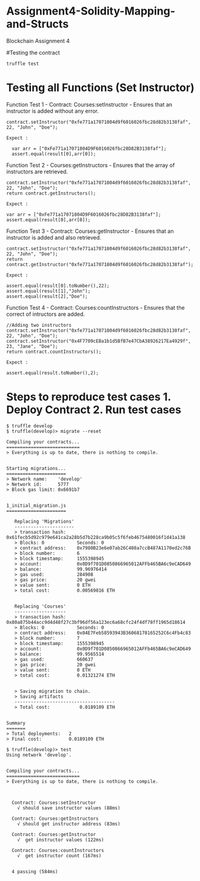 # Assignment4-Solidity-Mapping-and-Structs
Blockchain Assignment 4

#Testing the contract
```
truffle test
```


# Testing all Functions (Set Instructor)

Function Test 1 -   Contract: Courses:setInstructor -  Ensures that an instructor is added without any error.
```
contract.setInstructor("0xfe771a17071804d9f6016026fbc28d82b3138faf", 22, "John", "Doe"); 

Expect :

  var arr = ["0xFe771a17071804D9F6016026fbc28D82B3138faf"];
  assert.equal(result[0],arr[0]);

```

Function Test 2 -   Courses:getInstructors -  Ensures that the array of instructors are retrieved.
```
contract.setInstructor("0xfe771a17071804d9f6016026fbc28d82b3138faf", 22, "John", "Doe"); 
return contract.getInstructors(); 

Expect :

var arr = ["0xFe771a17071804D9F6016026fbc28D82B3138faf"];
assert.equal(result[0],arr[0]);

```
Function Test 3 -   Contract: Courses:getInstructor -  Ensures that an instructor is added and also retrieved.
```
contract.setInstructor("0xfe771a17071804d9f6016026fbc28d82b3138faf", 22, "John", "Doe"); 
return contract.getInstructor("0xfe771a17071804d9f6016026fbc28d82b3138faf"); 

Expect :

assert.equal(result[0].toNumber(),22);
assert.equal(result[1],"John");
assert.equal(result[2],"Doe");

```

Function Test 4 -   Contract: Courses:countInstructors -  Ensures that the correct of intructors are added.
```
//Adding two instructors
contract.setInstructor("0xfe771a17071804d9f6016026fbc28d82b3138faf", 22, "John", "Doe"); 
contract.setInstructor("0x4F7709cEBa1b1d5BfB7e47CbA38926217Ea4929f", 23, "Jane", "Doe"); 
return contract.countInstructors(); 

Expect :

assert.equal(result.toNumber(),2);

```

# Steps to reproduce test cases 1. Deploy Contract 2. Run test cases
```
$ truffle develop
$ truffle(develop)> migrate --reset

Compiling your contracts...
===========================
> Everything is up to date, there is nothing to compile.


Starting migrations...
======================
> Network name:    'develop'
> Network id:      5777
> Block gas limit: 0x6691b7


1_initial_migration.js
======================

   Replacing 'Migrations'
   ----------------------
   > transaction hash:    0x61fecb5d92c979e641ca2a28b5d7b228ca9b05c5f6feb4675480016f1d41a138
   > Blocks: 0            Seconds: 0
   > contract address:    0x7980B23e6e07ab26C408a7ccB487A1170ed2c76B
   > block number:        6
   > block timestamp:     1555398945
   > account:             0x0D9f701D0850866965012AFFb465BA6c9eCAD649
   > balance:             99.96976414
   > gas used:            284908
   > gas price:           20 gwei
   > value sent:          0 ETH
   > total cost:          0.00569816 ETH


   Replacing 'Courses'
   -------------------
   > transaction hash:    0x80a875b44acc9d4d48f27c3bf96df56a123ec6a68cfc24f4df78ff1965d18614
   > Blocks: 0            Seconds: 0
   > contract address:    0x04E7Feb58593943B36068178165252C6c4Fb4c83
   > block number:        7
   > block timestamp:     1555398945
   > account:             0x0D9f701D0850866965012AFFb465BA6c9eCAD649
   > balance:             99.9565514
   > gas used:            660637
   > gas price:           20 gwei
   > value sent:          0 ETH
   > total cost:          0.01321274 ETH


   > Saving migration to chain.
   > Saving artifacts
   -------------------------------------
   > Total cost:           0.0189109 ETH


Summary
=======
> Total deployments:   2
> Final cost:          0.0189109 ETH

$ truffle(develop)> test
Using network 'develop'.


Compiling your contracts...
===========================
> Everything is up to date, there is nothing to compile.



  Contract: Courses:setInstructor
    √ should save instructor values (88ms)

  Contract: Courses:getInstructors
    √ should get instructor address (83ms)

  Contract: Courses:getInstructor
    √  get instructor values (122ms)

  Contract: Courses:countInstructors
    √  get instructor count (167ms)


  4 passing (584ms)
```

